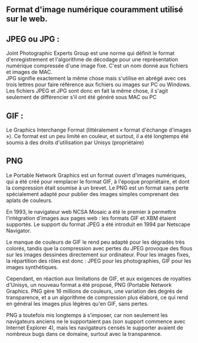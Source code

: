 ## Format d'image numérique couramment utilisé sur le web.

JPEG ou JPG :
--
Joint Photographic Experts Group est une norme qui définit le format d'enregistrement et l'algorithme de décodage pour une représentation numérique compressée d'une image fixe.
C'est un nom donné aux fichiers et images de MAC.  
JPG signifie exactement la même chose mais s'utilise en abrégé avec ces trois lettres pour faire référence aux fichiers ou images sur PC ou Windows.
Les fichiers JPEG et JPG sont donc en fait la même chose, il s'agit seulement de différencier s'il ont été généré sous MAC ou PC

GIF :
--
Le Graphics Interchange Format (littéralement « format d'échange d'images »). Ce format est un peu limité en couleur, et surtout, il a été longtemps été soumis à des droits d'utilisation par Unisys (propriétaire)

PNG
--
Le Portable Network Graphics est un format ouvert d'images numériques, qui a été créé pour remplacer le format GIF,
à l'époque propriétaire, et dont la compression était soumise à un brevet. 
Le PNG est un format sans perte spécialement adapté pour publier des images simples comprenant des aplats de couleurs.




En 1993, le navigateur web NCSA Mosaic a été le premier à permettre l'intégration d'images aux pages web : les formats GIF et XBM étaient supportés. Le support du format JPEG a été introduit en 1994 par Netscape Navigator.

Le manque de couleurs de GIF le rend peu adapté pour les dégradés très colorés, tandis que la compression avec pertes du JPEG provoque des flous sur les images dessinées directement sur ordinateur. 
Pour les images fixes, la répartition des rôles est donc : JPEG pour les photographies, GIF pour les images synthétiques.

Cependant, en réaction aux limitations de GIF, et aux exigences de royalties d'Unisys, un nouveau format a été proposé, PNG (Portable Network Graphics. PNG gère 16 millions de couleurs, une variation des degrés de transparence, et a un algorithme de compression plus élaboré, ce qui rend en général les images plus légères qu'en GIF, sans pertes.

PNG a toutefois mis longtemps à s'imposer, car non seulement les navigateurs anciens ne le supportaient pas (son support commence avec Internet Explorer 4), mais les navigateurs censés le supporter avaient de nombreux bugs dans ce domaine, surtout avec la transparence. 

